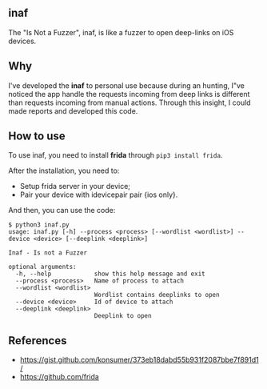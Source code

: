 ## inaf

The "Is Not a Fuzzer", inaf, is like a fuzzer to open deep-links on iOS devices. 


## Why

I've developed the **inaf** to personal use because during an hunting, I"ve noticed the app handle the requests incoming from deep links is different than requests incoming from manual actions. Through this insight, I could made reports and developed this code.


## How to use

To use inaf, you need to install **frida** through ```pip3 install frida```. 

After the installation, you need to:

- Setup frida server in your device;
- Pair your device with idevicepair pair {ios only}. 

And then, you can use the code:

```
$ python3 inaf.py
usage: inaf.py [-h] --process <process> [--wordlist <wordlist>] --device <device> [--deeplink <deeplink>]

Inaf - Is not a Fuzzer

optional arguments:
  -h, --help            show this help message and exit
  --process <process>   Name of process to attach
  --wordlist <wordlist>
                        Wordlist contains deeplinks to open
  --device <device>     Id of device to attach
  --deeplink <deeplink>
                        Deeplink to open
```
## References

- https://gist.github.com/konsumer/373eb18dabd55b931f2087bbe7f891d1/
- https://github.com/frida
